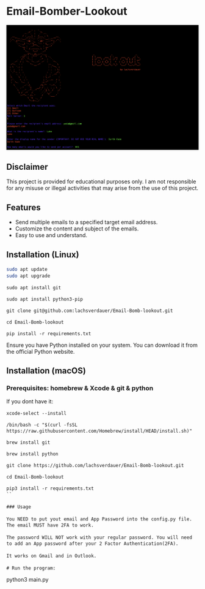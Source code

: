 # Email-Bomber-Lookout

![Screenshot of the program](screenshot(1).png)
## Disclaimer

This project is provided for educational purposes only. I am not responsible for any misuse or illegal activities that may arise from the use of this project. 

## Features

- Send multiple emails to a specified target email address.
- Customize the content and subject of the emails.
- Easy to use and understand.

## Installation (Linux)

   ```bash
   sudo apt update
   sudo apt upgrade
   ```
   ```
   sudo apt install git
   ```
   ```
   sudo apt install python3-pip
   ```
   ```
   git clone git@github.com:lachsverdauer/Email-Bomb-lookout.git
   ```
   ```
   cd Email-Bomb-lookout
   ```
   ```
   pip install -r requirements.txt
   ```

 Ensure you have Python installed on your system. You can download it from the official Python website.

## Installation (macOS)
### Prerequisites:   homebrew & Xcode & git & python

If you dont have it:
```
xcode-select --install
```
```
/bin/bash -c "$(curl -fsSL https://raw.githubusercontent.com/Homebrew/install/HEAD/install.sh)"
```
```
brew install git
```
```
brew install python
```
```
git clone https://github.com/lachsverdauer/Email-Bomb-lookout.git
```
```
cd Email-Bomb-lookout
```
```
pip3 install -r requirements.txt
``

### Usage

You NEED to put yout email and App Password into the config.py file. The email MUST have 2FA to work.

The password WILL NOT work with your regular password. You will need to add an App password after your 2 Factor Authentication(2FA).

It works on Gmail and in Outlook.

# Run the program:

```
python3 main.py
```

